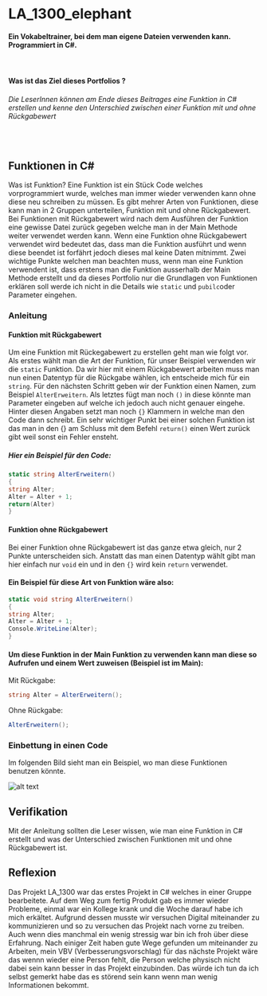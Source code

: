 # LA_1300_elephant
#### Ein Vokabeltrainer, bei dem man eigene Dateien verwenden kann. Programmiert in C#.
<br>

#### Was ist das Ziel dieses Portfolios ?
###### Die LeserInnen können am Ende dieses Beitrages eine Funktion in C# erstellen und kenne den Unterschied zwischen einer Funktion mit und ohne Rückgabewert
<br>

## Funktionen in C#
Was ist Funktion?
Eine Funktion ist ein Stück Code welches vorprogrammiert wurde, welches man immer wieder verwenden kann ohne diese neu schreiben zu müssen.
Es gibt mehrer Arten von Funktionen, diese kann man in 2 Gruppen unterteilen, Funktion mit und ohne Rückgabewert.
Bei Funktionen mit Rückgabewert wird nach dem Ausführen der Funktion eine gewisse Datei zurück gegeben welche man in der Main Methode weiter verwendet werden kann.
Wenn eine Funktion ohne Rückgabewert verwendet wird bedeutet das, dass man die Funktion ausführt und wenn diese beendet ist forfährt jedoch dieses mal keine Daten mitnimmt.
Zwei wichtige Punkte welchen man beachten muss, wenn man eine Funktion verwendent ist, dass erstens man die Funktion ausserhalb der Main Methode erstellt und da dieses Portfolio nur die Grundlagen von Funktionen erklären soll werde ich nicht in die Details wie ``static`` und ``pubilc``oder Parameter eingehen.


### Anleitung
#### Funktion mit Rückgabewert
Um eine Funktion mit Rückegabewert zu erstellen geht man wie folgt vor. Als erstes wählt man die Art der Funktion, für unser Beispiel verwenden wir die ``static`` Funktion. 
Da wir hier mit einem Rückgabewert arbeiten muss man nun einen Datentyp für die Rückgabe wählen, ich entscheide mich für ein ``string``. Für den nächsten Schritt geben wir der Funktion einen Namen, zum Beispiel ``AlterErweitern``. Als letztes fügt man noch ``()`` in diese könnte man Parameter eingeben auf welche ich jedoch auch nicht genauer eingehe.
Hinter diesen Angaben setzt man noch ``{}`` Klammern in welche man den Code dann schreibt. Ein sehr wichtiger Punkt bei einer solchen Funktion ist das man in den {} am Schluss mit dem Befehl ``return()`` einen Wert zurück gibt weil sonst ein Fehler ensteht.
##### Hier ein Beispiel für den Code:
```csharp
static string AlterErweitern() 
{
string Alter;
Alter = Alter + 1;
return(Alter)
}
```


#### Funktion ohne Rückgabewert
Bei einer Funktion ohne Rückgabewert ist das ganze etwa gleich, nur 2 Punkte unterscheiden sich. Anstatt das man einen Datentyp wählt gibt man hier einfach nur ``void`` ein und in den ``{}`` wird kein ``return`` verwendet.
#### Ein Beispiel für diese Art von Funktion wäre also:
```csharp
static void string AlterErweitern()
{
string Alter;
Alter = Alter + 1;
Console.WriteLine(Alter);
}
```
#### Um diese Funktion in der Main Funktion zu verwenden kann man diese so Aufrufen und einem Wert zuweisen (Beispiel ist im Main):
Mit Rückgabe:
```csharp
string Alter = AlterErweitern();
```
Ohne Rückgabe:
```csharp
AlterErweitern();

```





 
 ### Einbettung in einen Code
Im folgenden Bild sieht man ein Beispiel, wo man diese Funktionen benutzen könnte.

![alt text](https://raw.githubusercontent.com/1Lomino5/LA_1300_elephant/main/Bild%20f%C3%BCr%20Portfolio.JPGe)



## Verifikation
Mit der Anleitung sollten die Leser wissen, wie man eine Funktion in C# erstellt und was der Unterschied zwischen Funktionen mit und ohne Rückgabewert ist.


## Reflexion
Das Projekt LA_1300 war das erstes Projekt in C# welches in einer Gruppe bearbeitete. Auf dem Weg zum fertig Produkt gab es immer wieder Probleme, einmal war ein Kollege krank und die Woche darauf habe ich mich erkältet. Aufgrund dessen musste wir versuchen Digital miteinander zu kommunizieren und so zu versuchen das Projekt nach vorne zu treiben. Auch wenn dies manchmal ein wenig stressig war bin ich froh über diese Erfahrung. Nach einiger Zeit haben gute Wege gefunden um miteinander zu Arbeiten, mein VBV (Verbesserungsvorschlag) für das nächste Projekt wäre das wennn wieder eine Person fehlt, die Person welche physisch nicht dabei sein kann besser in das Projekt einzubinden. Das würde ich tun da ich selbst gemerkt habe das es störend sein kann wenn man wenig Informationen bekommt.
